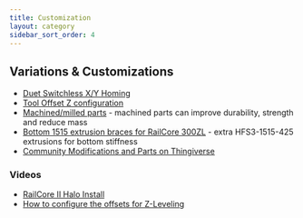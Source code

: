 ```yaml
---
title: Customization
layout: category
sidebar_sort_order: 4
---
```


## Variations & Customizations

  * [Duet Switchless X/Y Homing](./duet_switchless_homing.md)
  * [Tool Offset Z configuration](./tool_offset_z_configuration.md)
  * [Machined/milled parts](./machined_parts.md) - machined parts can improve durability, strength and reduce mass
  * [Bottom 1515 extrusion braces for RailCore 300ZL](https://imgur.com/tJIpFaI) - extra HFS3-1515-425 extrusions for bottom stiffness
  * [Community Modifications and Parts on Thingiverse](https://www.thingiverse.com/railcore/collections/300zl-zlt)

### Videos

  * [RailCore II Halo Install](https://www.youtube.com/watch?v=9udGI_555m0)
  * [How to configure the offsets for Z-Leveling](https://www.youtube.com/watch?v=qeFGLb8Gf6U)
